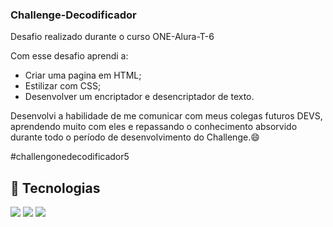 ### Challenge-Decodificador 
Desafio realizado durante o curso ONE-Alura-T-6 

Com esse desafio aprendi a:
- Criar uma pagina em HTML;
- Estilizar com CSS;
- Desenvolver um encriptador e desencriptador de texto.

Desenvolvi a habilidade de me comunicar com meus colegas futuros DEVS,
aprendendo muito com eles e repassando o conhecimento absorvido durante 
todo o período de desenvolvimento do Challenge.😄

#challengonedecodificador5

## 🚀 Tecnologias
<div>
  <img src="https://img.shields.io/badge/HTML-239120?style=for-the-badge&logo=html5&logoColor=white">
  <img src="https://img.shields.io/badge/CSS-239120?&style=for-the-badge&logo=css3&logoColor=white">
  <img src="https://img.shields.io/badge/JavaScript-F7DF1E?style=for-the-badge&logo=javascript&logoColor=black">
</div>
